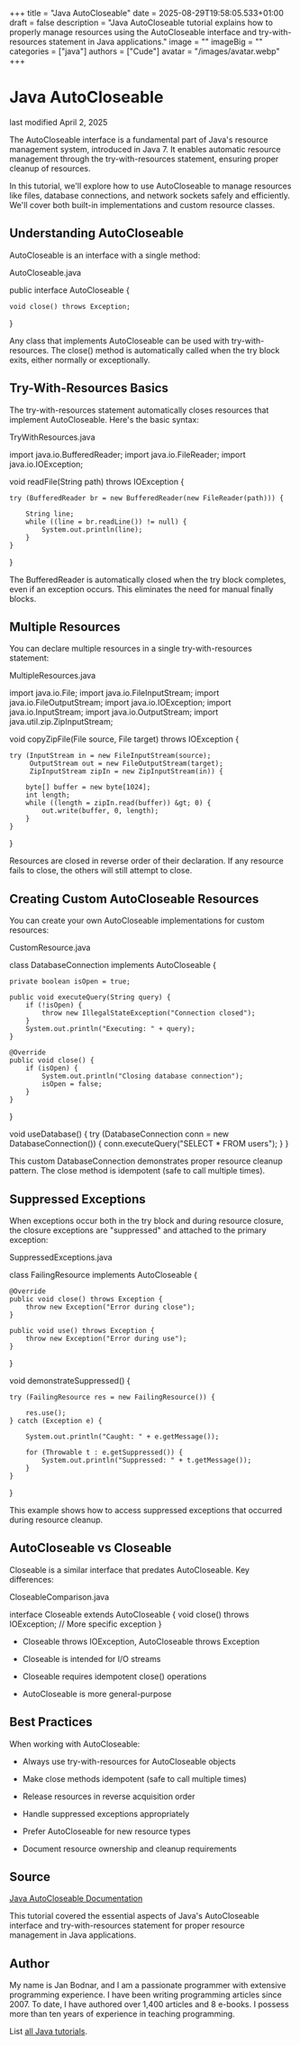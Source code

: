 +++
title = "Java AutoCloseable"
date = 2025-08-29T19:58:05.533+01:00
draft = false
description = "Java AutoCloseable tutorial explains how to properly manage resources using the AutoCloseable interface and try-with-resources statement in Java applications."
image = ""
imageBig = ""
categories = ["java"]
authors = ["Cude"]
avatar = "/images/avatar.webp"
+++

# Java AutoCloseable

last modified April 2, 2025

 

The AutoCloseable interface is a fundamental part of Java's resource management
system, introduced in Java 7. It enables automatic resource management through
the try-with-resources statement, ensuring proper cleanup of resources.

In this tutorial, we'll explore how to use AutoCloseable to manage resources
like files, database connections, and network sockets safely and efficiently.
We'll cover both built-in implementations and custom resource classes.

## Understanding AutoCloseable

AutoCloseable is an interface with a single method:

AutoCloseable.java
  

public interface AutoCloseable {

    void close() throws Exception;
}

Any class that implements AutoCloseable can be used with try-with-resources.
The close() method is automatically called when the try block exits, either
normally or exceptionally.

## Try-With-Resources Basics

The try-with-resources statement automatically closes resources that implement
AutoCloseable. Here's the basic syntax:

TryWithResources.java
  

import java.io.BufferedReader;
import java.io.FileReader;
import java.io.IOException;

void readFile(String path) throws IOException {

    try (BufferedReader br = new BufferedReader(new FileReader(path))) {

        String line;
        while ((line = br.readLine()) != null) {
            System.out.println(line);
        }
    }
}

The BufferedReader is automatically closed when the try block
completes, even if an exception occurs. This eliminates the need for manual
finally blocks.

## Multiple Resources

You can declare multiple resources in a single try-with-resources statement:

MultipleResources.java
  

import java.io.File;
import java.io.FileInputStream;
import java.io.FileOutputStream;
import java.io.IOException;
import java.io.InputStream;
import java.io.OutputStream;
import java.util.zip.ZipInputStream;

void copyZipFile(File source, File target) throws IOException {

    try (InputStream in = new FileInputStream(source);
         OutputStream out = new FileOutputStream(target);
         ZipInputStream zipIn = new ZipInputStream(in)) {
        
        byte[] buffer = new byte[1024];
        int length;
        while ((length = zipIn.read(buffer)) &gt; 0) {
            out.write(buffer, 0, length);
        }
    }
}

Resources are closed in reverse order of their declaration. If any resource
fails to close, the others will still attempt to close.

## Creating Custom AutoCloseable Resources

You can create your own AutoCloseable implementations for custom resources:

CustomResource.java
  

class DatabaseConnection implements AutoCloseable {

    private boolean isOpen = true;
    
    public void executeQuery(String query) {
        if (!isOpen) {
            throw new IllegalStateException("Connection closed");
        }
        System.out.println("Executing: " + query);
    }
    
    @Override
    public void close() {
        if (isOpen) {
            System.out.println("Closing database connection");
            isOpen = false;
        }
    }
}

void useDatabase() {
    try (DatabaseConnection conn = new DatabaseConnection()) {
        conn.executeQuery("SELECT * FROM users");
    }
}

This custom DatabaseConnection demonstrates proper resource cleanup pattern.
The close method is idempotent (safe to call multiple times).

## Suppressed Exceptions

When exceptions occur both in the try block and during resource closure,
the closure exceptions are "suppressed" and attached to the primary exception:

SuppressedExceptions.java
  

class FailingResource implements AutoCloseable {

    @Override
    public void close() throws Exception {
        throw new Exception("Error during close");
    }
    
    public void use() throws Exception {
        throw new Exception("Error during use");
    }
}

void demonstrateSuppressed() {

    try (FailingResource res = new FailingResource()) {
    
        res.use();
    } catch (Exception e) {
    
        System.out.println("Caught: " + e.getMessage());

        for (Throwable t : e.getSuppressed()) {
            System.out.println("Suppressed: " + t.getMessage());
        }
    }
}

This example shows how to access suppressed exceptions that occurred during
resource cleanup.

## AutoCloseable vs Closeable

Closeable is a similar interface that predates AutoCloseable. Key differences:

CloseableComparison.java
  

interface Closeable extends AutoCloseable {
    void close() throws IOException; // More specific exception
}

- Closeable throws IOException, AutoCloseable throws Exception

- Closeable is intended for I/O streams

- Closeable requires idempotent close() operations

- AutoCloseable is more general-purpose

## Best Practices

When working with AutoCloseable:

- Always use try-with-resources for AutoCloseable objects

- Make close methods idempotent (safe to call multiple times)

- Release resources in reverse acquisition order

- Handle suppressed exceptions appropriately

- Prefer AutoCloseable for new resource types

- Document resource ownership and cleanup requirements

## Source

[Java AutoCloseable Documentation](https://docs.oracle.com/javase/8/docs/api/java/lang/AutoCloseable.html)

This tutorial covered the essential aspects of Java's AutoCloseable interface
and try-with-resources statement for proper resource management in Java
applications.

## Author

My name is Jan Bodnar, and I am a passionate programmer with extensive
programming experience. I have been writing programming articles since 2007.
To date, I have authored over 1,400 articles and 8 e-books. I possess more
than ten years of experience in teaching programming.

List [all Java tutorials](/java/).